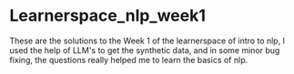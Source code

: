 # Learnerspace_nlp_week1
These are the solutions to the Week 1 of the learnerspace of intro to nlp, I used the help of LLM's to get the synthetic data, and in some minor bug fixing, the questions really helped me to learn the basics of nlp.
